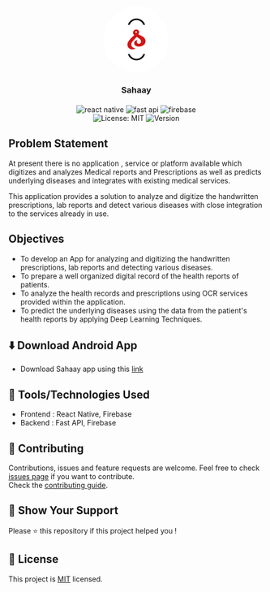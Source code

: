<div id="top" align="center">
  <img src="frontEnd/assets/icon.png" alt="app-logo" style="background-color:white;border-radius:100px;"/>
  <h3>Sahaay</h3>
  <p align='center' style='margin:20px;'>
    <img alt="react native" src="https://img.shields.io/badge/react_native-%2320232a.svg?style=for-the-badge&logo=react&logoColor=%2361DAFB">
    <img alt="fast api" src="https://img.shields.io/badge/FastAPI-005571?style=for-the-badge&logo=fastapi&color=white">
    <img alt="firebase" src="https://img.shields.io/badge/Firebase-red?style=for-the-badge&logo=Firebase&logoColor=gold">
    <br />
    <img alt="License: MIT" src="https://img.shields.io/badge/license-MIT-yellow.svg?style=for-the-badge" />
    <img alt="Version" src="https://img.shields.io/github/package-json/v/mrakesh0608/Sahaay?style=for-the-badge&color=green&filename=frontEnd%2Fpackage.json">
  </p>
</div>

## Problem Statement

At present there is no application , service or platform available which digitizes and analyzes Medical reports and Prescriptions as well as predicts underlying diseases and integrates with existing medical services.

This application provides a solution to analyze and digitize the handwritten prescriptions, lab reports and detect various diseases with close integration to the services already in use.

## Objectives

- To develop an App for analyzing and digitizing the handwritten prescriptions, lab reports and detecting various diseases.
- To prepare a well organized digital record of the health reports of patients.
- To analyze the health records and prescriptions using OCR services provided within the application.
- To predict the underlying diseases using the data from the patient's health reports by applying Deep Learning Techniques.

## ⬇️ Download Android App
- Download Sahaay app using this [link](https://expo.dev/artifacts/eas/nXK4Fj8S6WXwsNAg2GjChx.apk)

## 🔧 Tools/Technologies Used

- Frontend : React Native, Firebase
- Backend : Fast API, Firebase

## 🤝 Contributing 

Contributions, issues and feature requests are welcome. Feel free to check [issues page](https://github.com/mrakesh0608/Sahaay/issues) if you want to contribute. <br />
Check the [contributing guide](./CONTRIBUTING.md).

## 💖 Show Your Support

Please ⭐️ this repository if this project helped you !

## 📝 License

<!-- Copyright © 2023 [Merugu Rakesh](https://github.com/mrakesh0608).<br /> -->
This project is [MIT](./LICENSE.md) licensed.